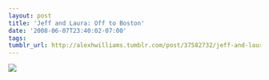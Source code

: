 ```yaml
---
layout: post
title: 'Jeff and Laura: Off to Boston'
date: '2008-06-07T23:40:02-07:00'
tags: 
tumblr_url: http://alexhwilliams.tumblr.com/post/37582732/jeff-and-laura-off-to-boston
---
```

<img src="http://31.media.tumblr.com/EXq6qISRE9ytduzq7vPsbh4N_250.jpg"/>
